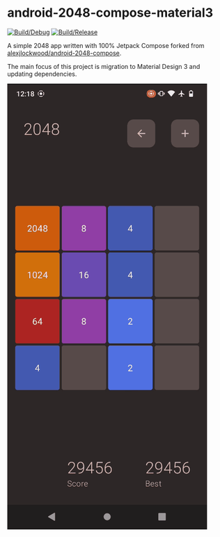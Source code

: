 # android-2048-compose-material3

[![Build/Debug](https://github.com/8cAyqpVKio/android-2048-compose-material3/actions/workflows/build_debug_apk.yml/badge.svg)](
https://github.com/8cAyqpVKio/android-2048-compose-material3/actions/workflows/build_debug_apk.yml)
[![Build/Release](https://github.com/8cAyqpVKio/android-2048-compose-material3/actions/workflows/build_release_apk.yml/badge.svg)](
https://github.com/8cAyqpVKio/android-2048-compose-material3/actions/workflows/build_release_apk.yml)

A simple 2048 app written with 100% Jetpack Compose forked from [alexjlockwood/android-2048-compose](https://github.com/alexjlockwood/android-2048-compose).

The main focus of this project is migration to Material Design 3 and updating dependencies.

![Screen capture of app](art/twenty-forty-eight.gif)
